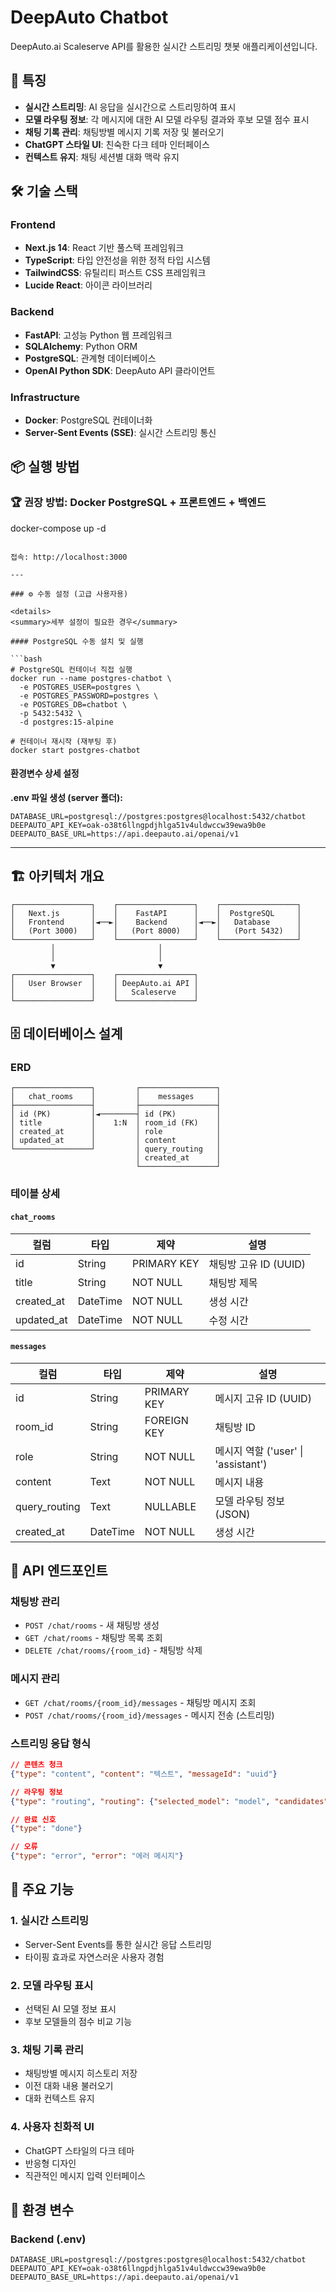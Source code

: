 # DeepAuto Chatbot

DeepAuto.ai Scaleserve API를 활용한 실시간 스트리밍 챗봇 애플리케이션입니다.

## 🚀 특징

- **실시간 스트리밍**: AI 응답을 실시간으로 스트리밍하여 표시
- **모델 라우팅 정보**: 각 메시지에 대한 AI 모델 라우팅 결과와 후보 모델 점수 표시
- **채팅 기록 관리**: 채팅방별 메시지 기록 저장 및 불러오기
- **ChatGPT 스타일 UI**: 친숙한 다크 테마 인터페이스
- **컨텍스트 유지**: 채팅 세션별 대화 맥락 유지

## 🛠 기술 스택

### Frontend
- **Next.js 14**: React 기반 풀스택 프레임워크
- **TypeScript**: 타입 안전성을 위한 정적 타입 시스템
- **TailwindCSS**: 유틸리티 퍼스트 CSS 프레임워크
- **Lucide React**: 아이콘 라이브러리

### Backend
- **FastAPI**: 고성능 Python 웹 프레임워크
- **SQLAlchemy**: Python ORM
- **PostgreSQL**: 관계형 데이터베이스
- **OpenAI Python SDK**: DeepAuto API 클라이언트

### Infrastructure
- **Docker**: PostgreSQL 컨테이너화
- **Server-Sent Events (SSE)**: 실시간 스트리밍 통신

## 📦 실행 방법

### 🏆 권장 방법: Docker PostgreSQL + 프론트엔드 + 백엔드

docker-compose up -d
```

접속: http://localhost:3000

---

### ⚙️ 수동 설정 (고급 사용자용)

<details>
<summary>세부 설정이 필요한 경우</summary>

#### PostgreSQL 수동 설치 및 실행

```bash
# PostgreSQL 컨테이너 직접 실행
docker run --name postgres-chatbot \
  -e POSTGRES_USER=postgres \
  -e POSTGRES_PASSWORD=postgres \
  -e POSTGRES_DB=chatbot \
  -p 5432:5432 \
  -d postgres:15-alpine

# 컨테이너 재시작 (재부팅 후)
docker start postgres-chatbot
```

#### 환경변수 상세 설정

**.env 파일 생성 (server 폴더):**
```env
DATABASE_URL=postgresql://postgres:postgres@localhost:5432/chatbot
DEEPAUTO_API_KEY=oak-o38t6llngpdjhlga51v4uldwccw39ewa9b0e
DEEPAUTO_BASE_URL=https://api.deepauto.ai/openai/v1
```

</details>

---

## 🏗 아키텍처 개요

```
┌─────────────────┐    ┌─────────────────┐    ┌─────────────────┐
│   Next.js       │    │    FastAPI      │    │  PostgreSQL     │
│   Frontend      │◄──►│    Backend      │◄──►│   Database      │
│   (Port 3000)   │    │   (Port 8000)   │    │   (Port 5432)   │
└─────────────────┘    └─────────────────┘    └─────────────────┘
         │                       │
         │                       │
         ▼                       ▼
┌─────────────────┐    ┌─────────────────┐
│   User Browser  │    │ DeepAuto.ai API │
│                 │    │   Scaleserve    │
└─────────────────┘    └─────────────────┘
```

## 🗄 데이터베이스 설계

### ERD
```
┌─────────────────┐         ┌─────────────────┐
│   chat_rooms    │         │    messages     │
├─────────────────┤         ├─────────────────┤
│ id (PK)         │◄────────┤ id (PK)         │
│ title           │    1:N  │ room_id (FK)    │
│ created_at      │         │ role            │
│ updated_at      │         │ content         │
└─────────────────┘         │ query_routing   │
                            │ created_at      │
                            └─────────────────┘
```

### 테이블 상세

#### `chat_rooms`
| 컬럼 | 타입 | 제약 | 설명 |
|------|------|------|------|
| id | String | PRIMARY KEY | 채팅방 고유 ID (UUID) |
| title | String | NOT NULL | 채팅방 제목 |
| created_at | DateTime | NOT NULL | 생성 시간 |
| updated_at | DateTime | NOT NULL | 수정 시간 |

#### `messages`
| 컬럼 | 타입 | 제약 | 설명 |
|------|------|------|------|
| id | String | PRIMARY KEY | 메시지 고유 ID (UUID) |
| room_id | String | FOREIGN KEY | 채팅방 ID |
| role | String | NOT NULL | 메시지 역할 ('user' \| 'assistant') |
| content | Text | NOT NULL | 메시지 내용 |
| query_routing | Text | NULLABLE | 모델 라우팅 정보 (JSON) |
| created_at | DateTime | NOT NULL | 생성 시간 |

## 🔧 API 엔드포인트

### 채팅방 관리
- `POST /chat/rooms` - 새 채팅방 생성
- `GET /chat/rooms` - 채팅방 목록 조회
- `DELETE /chat/rooms/{room_id}` - 채팅방 삭제

### 메시지 관리
- `GET /chat/rooms/{room_id}/messages` - 채팅방 메시지 조회
- `POST /chat/rooms/{room_id}/messages` - 메시지 전송 (스트리밍)

### 스트리밍 응답 형식
```json
// 콘텐츠 청크
{"type": "content", "content": "텍스트", "messageId": "uuid"}

// 라우팅 정보
{"type": "routing", "routing": {"selected_model": "model", "candidates": [...]}}

// 완료 신호
{"type": "done"}

// 오류
{"type": "error", "error": "에러 메시지"}
```

## 🎯 주요 기능

### 1. 실시간 스트리밍
- Server-Sent Events를 통한 실시간 응답 스트리밍
- 타이핑 효과로 자연스러운 사용자 경험

### 2. 모델 라우팅 표시
- 선택된 AI 모델 정보 표시
- 후보 모델들의 점수 비교 기능

### 3. 채팅 기록 관리
- 채팅방별 메시지 히스토리 저장
- 이전 대화 내용 불러오기
- 대화 컨텍스트 유지

### 4. 사용자 친화적 UI
- ChatGPT 스타일의 다크 테마
- 반응형 디자인
- 직관적인 메시지 입력 인터페이스

## 🔐 환경 변수

### Backend (.env)
```
DATABASE_URL=postgresql://postgres:postgres@localhost:5432/chatbot
DEEPAUTO_API_KEY=oak-o38t6llngpdjhlga51v4uldwccw39ewa9b0e
DEEPAUTO_BASE_URL=https://api.deepauto.ai/openai/v1
```
